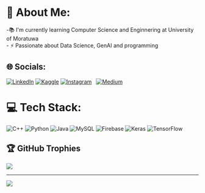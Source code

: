 # 💫 About Me:
-📚 I'm currently learning Computer Science and Enginnering at University of Moratuwa<br>- ⚡ Passionate about Data Science, GenAI and programming


## 🌐 Socials:
[![LinkedIn](https://img.shields.io/badge/LinkedIn-%230077B5.svg?logo=linkedin&logoColor=white)](https://linkedin.com/in/akinduh)
[![Kaggle](https://img.shields.io/badge/Kaggle-%230077B5.svg?logo=Kaggle&logoColor=white)](https://www.kaggle.com/akinduhiman)
[![Instagram](https://img.shields.io/badge/Instagram-%23E4405F.svg?logo=Instagram&logoColor=white)](https://instagram.com/_ak1ndu_)   
[![Medium](https://img.shields.io/badge/Medium-12100E?logo=medium&logoColor=white)](https://medium.com/@@akinduhiman2)


# 💻 Tech Stack:
![C++](https://img.shields.io/badge/c++-%2300599C.svg?style=for-the-badge&logo=c%2B%2B&logoColor=white) ![Python](https://img.shields.io/badge/python-3670A0?style=for-the-badge&logo=python&logoColor=ffdd54) ![Java](https://img.shields.io/badge/java-%23ED8B00.svg?style=for-the-badge&logo=openjdk&logoColor=white) ![MySQL](https://img.shields.io/badge/mysql-4479A1.svg?style=for-the-badge&logo=mysql&logoColor=white) ![Firebase](https://img.shields.io/badge/firebase-a08021?style=for-the-badge&logo=firebase&logoColor=ffcd34) ![Keras](https://img.shields.io/badge/Keras-%23D00000.svg?style=for-the-badge&logo=Keras&logoColor=white) ![TensorFlow](https://img.shields.io/badge/TensorFlow-%23FF6F00.svg?style=for-the-badge&logo=TensorFlow&logoColor=white)

## 🏆 GitHub Trophies
![](https://github-profile-trophy.vercel.app/?username=AkinduH&theme=radical&no-frame=false&no-bg=false&margin-w=4)

---
[![](https://visitcount.itsvg.in/api?id=AkinduH&icon=5&color=1)](https://visitcount.itsvg.in)

<!-- Proudly created with GPRM ( https://gprm.itsvg.in ) -->
